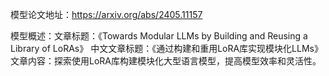 模型论文地址：https://arxiv.org/abs/2405.11157

模型概述：文章标题：《Towards Modular LLMs by Building and Reusing a Library of LoRAs》
中文文章标题：《通过构建和重用LoRA库实现模块化LLMs》
文章内容：探索使用LoRA库构建模块化大型语言模型，提高模型效率和灵活性。
